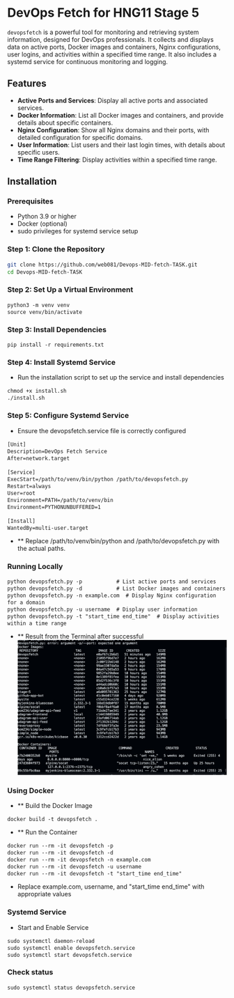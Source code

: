 # DevOps Fetch for HNG11 Stage 5

`devopsfetch` is a powerful tool for monitoring and retrieving system information, designed for DevOps professionals. It collects and displays data on active ports, Docker images and containers, Nginx configurations, user logins, and activities within a specified time range. It also includes a systemd service for continuous monitoring and logging.

## Features

- **Active Ports and Services**: Display all active ports and associated services.
- **Docker Information**: List all Docker images and containers, and provide details about specific containers.
- **Nginx Configuration**: Show all Nginx domains and their ports, with detailed configuration for specific domains.
- **User Information**: List users and their last login times, with details about specific users.
- **Time Range Filtering**: Display activities within a specified time range.

## Installation

### Prerequisites

- Python 3.9 or higher
- Docker (optional)
- sudo privileges for systemd service setup

### Step 1: Clone the Repository

```bash
git clone https://github.com/web081/Devops-MID-fetch-TASK.git
cd Devops-MID-fetch-TASK
```
### Step 2: Set Up a Virtual Environment
```
python3 -m venv venv
source venv/bin/activate
```
### Step 3: Install Dependencies
```
pip install -r requirements.txt
```
### Step 4: Install Systemd Service
- Run the installation script to set up the service and install dependencies
```
chmod +x install.sh
./install.sh
```
### Step 5: Configure Systemd Service
- Ensure the devopsfetch.service file is correctly configured
```
[Unit]
Description=DevOps Fetch Service
After=network.target

[Service]
ExecStart=/path/to/venv/bin/python /path/to/devopsfetch.py
Restart=always
User=root
Environment=PATH=/path/to/venv/bin
Environment=PYTHONUNBUFFERED=1

[Install]
WantedBy=multi-user.target
```
- ** Replace /path/to/venv/bin/python and /path/to/devopsfetch.py with the actual paths.

### Running Locally
```
python devopsfetch.py -p           # List active ports and services
python devopsfetch.py -d           # List Docker images and containers
python devopsfetch.py -n example.com  # Display Nginx configuration for a domain
python devopsfetch.py -u username  # Display user information
python devopsfetch.py -t "start_time end_time"  # Display activities within a time range
```
- ** Result from the Terminal after successful
 ![Terminal Result output](img/fetch.png)

### Using Docker
- ** Build the Docker Image
```
docker build -t devopsfetch .
```
- ** Run the Container
```
docker run --rm -it devopsfetch -p
docker run --rm -it devopsfetch -d
docker run --rm -it devopsfetch -n example.com
docker run --rm -it devopsfetch -u username
docker run --rm -it devopsfetch -t "start_time end_time"
```
- Replace example.com, username, and "start_time end_time" with appropriate values
### Systemd Service
- Start and Enable Service
```
sudo systemctl daemon-reload
sudo systemctl enable devopsfetch.service
sudo systemctl start devopsfetch.service
```
### Check status
``` 
sudo systemctl status devopsfetch.service
```